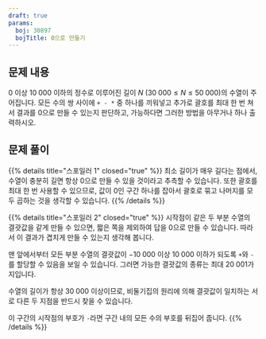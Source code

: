```yaml
---
draft: true
params:
  boj: 30897
  bojTitle: 0으로 만들기
---
```


## 문제 내용

$0$ 이상 $10\;000$ 이하의 정수로 이루어진 길이 $N$ ($30\;000 \le N \le 50\;000$)의 수열이 주어집니다. 모든 수의 쌍 사이에 `+ - *` 중 하나를 끼워넣고 추가로 괄호를 최대 한 번 쳐서 결과를 0으로 만들 수 있는지 판단하고,
가능하다면 그러한 방법을 아무거나 하나 출력하시오.

## 문제 풀이

{{% details title="스포일러 1" closed="true" %}}
최소 길이가 매우 길다는 점에서, 수열이 충분히 길면 항상 0으로 만들 수 있을 것이라고 추측할 수 있습니다. 또한 괄호를 최대 한 번 사용할 수 있으므로, 값이 0인 구간 하나를 잡아서 괄호로 묶고 나머지를 모두 곱하는 것을 생각할 수 있습니다.
{{% /details %}}

{{% details title="스포일러 2" closed="true" %}}
시작점이 같은 두 부분 수열의 결괏값을 같게 만들 수 있으면, 짧은 쪽을 제외하여 답을 0으로 만들 수 있습니다. 따라서 이 결과가 겹치게 만들 수 있는지 생각해 봅니다.

맨 앞에서부터 모든 부분 수열의 결괏값이 $-10\;000$ 이상 $10\;000$ 이하가 되도록 `+`와 `-`를 할당할 수 있음을 보일 수 있습니다. 그러면 가능한 결괏값의 종류는 최대 $20\;001$가지입니다.

수열의 길이가 항상 $30\;000$ 이상이므로, 비둘기집의 원리에 의해 결괏값이 일치하는 서로 다른 두 지점을 반드시 찾을 수 있습니다.

이 구간의 시작점의 부호가 `-`라면 구간 내의 모든 수의 부호를 뒤집어 줍니다.
{{% /details %}}
